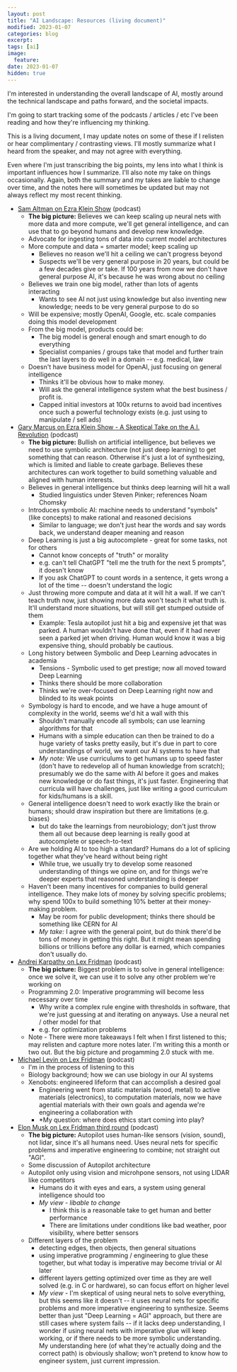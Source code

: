 ```yaml
---
layout: post
title: "AI Landscape: Resources (living document)"
modified: 2023-01-07
categories: blog
excerpt:
tags: [ai]
image:
  feature:
date: 2023-01-07
hidden: true
---
```


I'm interested in understanding the overall landscape of AI, mostly around the technical landscape and paths forward, and the societal impacts.

I'm going to start tracking some of the podcasts / articles / etc I've been reading and how they're influencing my thinking.

This is a living document, I may update notes on some of these if I relisten or hear complimentary / contrasting views. I'll mostly summarize what I heard from the speaker, and may not agree with everything.

Even where I'm just transcribing the big points, my lens into what I think is important influences how I summarize. I'll also note my take on things occasionally. Again, both the summary and my takes are liable to change over time, and the notes here will sometimes be updated but may not always reflect my most recent thinking.

- [Sam Altman on Ezra Klein Show](https://www.nytimes.com/2021/06/11/podcasts/transcript-ezra-klein-interviews-sam-altman.html) (podcast)
  - **The big picture:** Believes we can keep scaling up neural nets with more data and more compute, we'll get general intelligence, and can use that to go beyond humans and develop new knowledge.
  - Advocate for ingesting tons of data into current model architectures
  - More compute and data = smarter model; keep scaling up
    - Believes no reason we'll hit a ceiling we can't progress beyond
    - Suspects we'll be very general purpose in 20 years, but could be a few decades give or take. If 100 years from now we don't have general purpose AI, it's because he was wrong about no ceiling
  - Believes we train one big model, rather than lots of agents interacting
    - Wants to see AI not just using knowledge but also inventing new knowledge; needs to be very general purpose to do so
  - Will be expensive; mostly OpenAI, Google, etc. scale companies doing this model development
  - From the big model, products could be:
    - The big model is general enough and smart enough to do everything
    - Specialist companies / groups take that model and further train the last layers to do well in a domain -- e.g. medical, law
  - Doesn't have business model for OpenAI, just focusing on general intelligence
    - Thinks it'll be obvious how to make money.
    - Will ask the general intelligence system what the best business / profit is.
    - Capped initial investors at 100x returns to avoid bad incentives once such a powerful technology exists (e.g. just using to manipulate / sell ads)
- [Gary Marcus on Ezra Klein Show - A Skeptical Take on the A.I. Revolution](https://www.nytimes.com/2023/01/06/opinion/ezra-klein-podcast-gary-marcus.html?showTranscript=1) (podcast)
  - **The big picture:** Bullish on artificial intelligence, but believes we need to use symbolic architecture (not just deep learning) to get something that can reason. Otherwise it's just a lot of synthesizing, which is limited and liable to create garbage. Believes these architectures can work together to build something valuable and aligned with human interests.
  - Believes in general intelligence but thinks deep learning will hit a wall
    - Studied linguistics under Steven Pinker; references Noam Chomsky
  - Introduces symbolic AI: machine needs to understand "symbols" (like concepts) to make rational and reasoned decisions
    - Similar to language; we don't just hear the words and say words back, we understand deaper meaning and reason
  - Deep Learning is just a big autocomplete - great for some tasks, not for others
    - Cannot know concepts of "truth" or morality
    - e.g. can't tell ChatGPT "tell me the truth for the next 5 prompts", it doesn't know
    - If you ask ChatGPT to count words in a sentence, it gets wrong a lot of the time -- doesn't understand the logic
  - Just throwing more compute and data at it will hit a wall. If we can't teach truth now, just showing more data won't teach it what truth is. It'll understand more situations, but will still get stumped outside of them
    - Example: Tesla autopilot just hit a big and expensive jet that was parked. A human wouldn't have done that, even if it had never seen a parked jet when driving. Human would know it was a big expensive thing, should probably be cautious.
  - Long history between Symbolic and Deep Learning advocates in academia
    - Tensions - Symbolic used to get prestige; now all moved toward Deep Learning
    - Thinks there should be more collaboration
    - Thinks we're over-focused on Deep Learning right now and blinded to its weak points
  - Symbology is hard to encode, and we have a huge amount of complexity in the world, seems we'd hit a wall with this
    - Shouldn't manually encode all symbols; can use learning algorithms for that
    - Humans with a simple education can then be trained to do a huge variety of tasks pretty easily, but it's due in part to core understandings of world, we want our AI systems to have that
    - *My note:* We use curriculums to get humans up to speed faster (don't have to redevelop all of human knowledge from scratch); presumably we do the same with AI before it goes and makes new knowledge or do fast things, it's just faster. Engineering that curricula will have challenges, just like writing a good curriculum for kids/humans is a skill.
  - General intelligence doesn't need to work exactly like the brain or humans; should draw inspiration but there are limitations (e.g. biases)
    - but do take the learnings from neurobiology; don't just throw them all out because deep learning is really good at autocomplete or speech-to-text
  - Are we holding AI to too high a standard? Humans do a lot of splicing together what they've heard without being right
    - While true, we usually try to develop some reasoned understanding of things we opine on, and for things we're deeper experts that reasoned understanding is deeper
  - Haven't been many incentives for companies to build general intelligence. They make lots of money by solving specific problems; why spend 100x to build something 10% better at their money-making problem.
    - May be room for public development; thinks there should be something like CERN for AI
    - *My take:* I agree with the general point, but do think there'd be tons of money in getting this right. But it might mean spending billions or trillions before any dollar is earned, which companies don't usually do.
- [Andrej Karpathy on Lex Fridman](https://lexfridman.com/andrej-karpathy) (podcast)
  - **The big picture:** Biggest problem is to solve in general intelligence: once we solve it, we can use it to solve any other problem we're working on
  - Programming 2.0: Imperative programming will become less necessary over time
    - Why write a complex rule engine with thresholds in software, that we're just guessing at and iterating on anyways. Use a neural net / other model for that
    - e.g. for optimization problems
  - Note - There were more takeaways I felt when I first listened to this; may relisten and capture more notes later. I'm writing this a month or two out. But the big picture and progamming 2.0 stuck with me.
- [Michael Levin on Lex Fridman](https://lexfridman.com/michael-levin) (podcast)
  - I'm in the process of listening to this
  - Biology background; how we can use biology in our AI systems
  - Xenobots: engineered lifeform that can accomplish a desired goal
    - Engineering went from static materials (wood, metal) to active materials (electronics), to computation materials, now we have agential materials with their own goals and agenda we're engineering a collaboration with
    - *My question: where does ethics start coming into play?
- [Elon Musk on Lex Fridman third round](https://lexfridman.com/elon-musk-3/) (podcast)
  - **The big picture:** Autopilot uses human-like sensors (vision, sound), not lidar, since it's all humans need. Uses neural nets for specific problems and imperative engineering to combine; not straight out "AGI".
  - Some discussion of Autopilot architecture
  - Autopilot only using vision and microhpone sensors, not using LIDAR like competitors
    - Humans do it with eyes and ears, a system using general intelligence should too
    - *My view - libable to change*
      - I think this is a reasonable take to get human and better performance
      - There are limitations under conditions like bad weather, poor visibility, where better sensors 
  - Different layers of the problem
    - detecting edges, then objects, then general situations
    - using imperative programming / engineering to glue these together, but what today is imperative may become trivial or AI later
    - different layers getting optimized over time as they are well solved (e.g. in C or hardware), so can focus effort on higher level
    - *My view* - I'm skeptical of using neural nets to solve everything, but this seems like it doesn't -- it uses neural nets for specific problems and more imperative engineering to synthesize. Seems better than just "Deep Learning = AGI" approach, but there are still cases where system fails -- if it lacks deep understanding, I wonder if using neural nets with imperative glue will keep working, or if there needs to be more symbolic understanding. My understanding here (of what they're actually doing and the correct path) is obviously shallow; won't pretend to know how to engineer system, just current impression.
